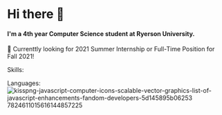 # Hi there 👋

#### I'm a 4th year Computer Science student at Ryerson University.

🎯 Currenttly looking for 2021 Summer Internship or Full-Time Position for Fall 2021!

Skills:

Languages:
![kisspng-javascript-computer-icons-scalable-vector-graphics-list-of-javascript-enhancements-fandom-developers-5d145895b06253 7824611015616144857225](https://user-images.githubusercontent.com/56004131/114261424-774ca800-99a8-11eb-9d94-55e4b9447f93.jpg)
<!--
**austincheung/austincheung** is a ✨ _special_ ✨ repository because its `README.md` (this file) appears on your GitHub profile.

Here are some ideas to get you started:

- 🔭 I’m currently working on ...
- 🌱 I’m currently learning ...
- 👯 I’m looking to collaborate on ...
- 🤔 I’m looking for help with ...
- 💬 Ask me about ...
- 📫 How to reach me: ...
- 😄 Pronouns: ...
- ⚡ Fun fact: ...
-->
